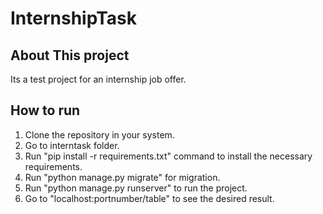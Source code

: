 # InternshipTask

## About This project
Its a test project for an internship job offer.

## How to run
1. Clone the repository in your system.
2. Go to interntask folder.
3. Run "pip install -r requirements.txt" command to install the necessary requirements.
4. Run "python manage.py migrate" for migration.
5. Run "python manage.py runserver" to run the project.
6. Go to "localhost:portnumber/table" to see the desired result.
